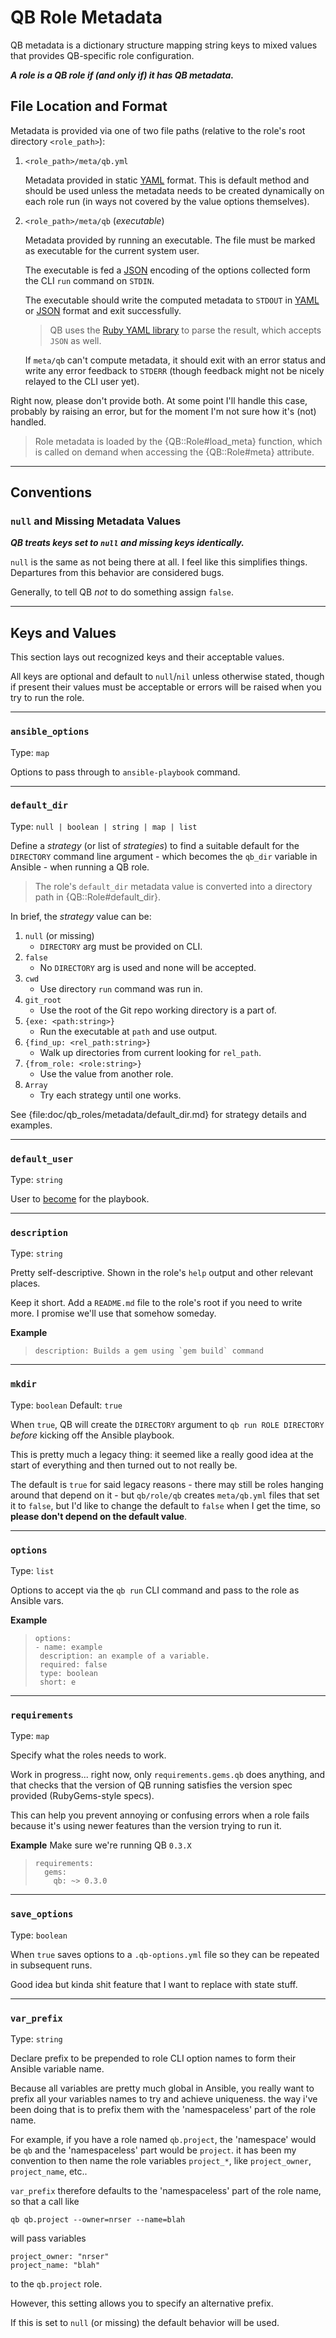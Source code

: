 QB Role Metadata
==============================================================================

QB metadata is a dictionary structure mapping string keys to mixed values that provides QB-specific role configuration.

**_A role is a QB role if (and only if) it has QB metadata._**


File Location and Format
------------------------------------------------------------------------------

Metadata is provided via one of two file paths (relative to the role's root directory `<role_path>`):

1.  `<role_path>/meta/qb.yml`
    
    Metadata provided in static [YAML][] format. This is default method and should be used unless the metadata needs to be created dynamically on each role run (in ways not covered by the value options themselves).
    
2.  `<role_path>/meta/qb` (*executable*)
    
    Metadata provided by running an executable. The file must be marked as executable for the current system user.
    
    The executable is fed a [JSON][] encoding of the options collected form the CLI `run` command on `STDIN`.
    
    The executable should write the computed metadata to `STDOUT` in [YAML][] or [JSON][] format and exit successfully.
    
    > QB uses the [Ruby YAML library][] to parse the result, which accepts `JSON` as well.
    
    If `meta/qb` can't compute metadata, it should exit with an error status and write any error feedback to `STDERR` (though feedback might not be nicely relayed to the CLI user yet).

Right now, please don't provide both. At some point I'll handle this case, probably by raising an error, but for the moment I'm not sure how it's (not) handled.

> Role metadata is loaded by the {QB::Role#load_meta} function, which is called on demand when accessing the {QB::Role#meta} attribute.


<!-- References & Further Reading: -->

[YAML]: http://yaml.org/
[JSON]: https://www.json.org/
[Ruby YAML library]: http://ruby-doc.org/stdlib/libdoc/yaml/rdoc/YAML.html


-----------------------------------------------------------------------------
Conventions
-----------------------------------------------------------------------------

### `null` and Missing Metadata Values ###

**_QB treats keys set to `null` and missing keys identically._**

`null` is the same as not being there at all. I feel like this simplifies things. Departures from this behavior are considered bugs.

Generally, to tell QB *not* to do something assign `false`.


-----------------------------------------------------------------------------
Keys and Values
-----------------------------------------------------------------------------

This section lays out recognized keys and their acceptable values.

All keys are optional and default to `null`/`nil` unless otherwise stated, though if present their values must be acceptable or errors will be raised when you try to run the role.

******************************************************************************


### `ansible_options` ###

Type: `map`

Options to pass through to `ansible-playbook` command.

******************************************************************************


### `default_dir` ###

Type: `null | boolean | string | map | list`

Define a *strategy* (or list of *strategies*) to find a suitable default for
the `DIRECTORY` command line argument - which becomes the `qb_dir` variable in Ansible - when running a QB role.

> The role's `default_dir` metadata value is converted into a directory path in {QB::Role#default_dir}.

In brief, the *strategy* value can be:

1.  `null` (or missing)
    -   `DIRECTORY` arg must be provided on CLI.
2.  `false`
    -   No `DIRECTORY` arg is used and none will be accepted.
3.  `cwd`
    -   Use directory `run` command was run in.
4.  `git_root`
    -   Use the root of the Git repo working directory is a part of.
5.  `{exe: <path:string>}`
    -   Run the executable at `path` and use output.
6.  `{find_up: <rel_path:string>}`
    -   Walk up directories from current looking for `rel_path`.
7.  `{from_role: <role:string>}`
    -   Use the value from another role.
8.  `Array`
    -   Try each strategy until one works.

See {file:doc/qb_roles/metadata/default_dir.md} for strategy details and examples.

******************************************************************************


### `default_user` ###

Type: `string`

User to [become][Ansible become] for the playbook.

<!-- References & Further Reading: -->

[Ansible become]: http://docs.ansible.com/ansible/latest/become.html

******************************************************************************


### `description` ###

Type: `string`

Pretty self-descriptive. Shown in the role's `help` output and other relevant places.

Keep it short. Add a `README.md` file to the role's root if you need to write more. I promise we'll use that somehow someday.

**Example**

>     description: Builds a gem using `gem build` command

******************************************************************************


### `mkdir` ###

Type:     `boolean`
Default:  `true`

When `true`, QB will create the `DIRECTORY` argument to `qb run ROLE DIRECTORY` *before* kicking off the Ansible playbook.

This is pretty much a legacy thing: it seemed like a really good idea at the start of everything and then turned out to not really be.

The default is `true` for said legacy reasons - there may still be roles hanging around that depend on it - but `qb/role/qb` creates `meta/qb.yml` files that set it to `false`, but I'd like to change the default to `false` when I get the time, so **please don't depend on the default value**.

******************************************************************************


### `options` ###

Type: `list`

Options to accept via the `qb run` CLI command and pass to the role as Ansible vars.

**Example**

>     options:
>     - name: example
>      description: an example of a variable.
>      required: false
>      type: boolean
>      short: e

******************************************************************************


### `requirements` ###

Type: `map`

Specify what the roles needs to work.

Work in progress... right now, only `requirements.gems.qb` does anything, and that checks that the version of QB running satisfies the version spec provided (RubyGems-style specs).

This can help you prevent annoying or confusing errors when a role fails because it's using newer features than the version trying to run it.

**Example** Make sure we're running QB `0.3.X`

>     requirements:
>       gems:
>         qb: ~> 0.3.0

******************************************************************************


### `save_options` ###

Type: `boolean`

When `true` saves options to a `.qb-options.yml` file so they can be repeated in subsequent runs.

Good idea but kinda shit feature that I want to replace with state stuff.

******************************************************************************


### `var_prefix` ###

Type: `string`

Declare prefix to be prepended to role CLI option names to form their Ansible variable name.

Because all variables are pretty much global in Ansible, you really want to prefix all your variables names to try and achieve uniqueness. the way i've been doing that is to prefix them with the 'namespaceless' part of the role name.

For example, if you have a role named `qb.project`, the 'namespace' would be `qb` and the 'namespaceless' part would be `project`. it has been my convention to then name the role variables `project_*`, like `project_owner`, `project_name`, etc..

`var_prefix` therefore defaults to the 'namespaceless' part of the role name, so that a call like

    qb qb.project --owner=nrser --name=blah

will pass variables

    project_owner: "nrser"
    project_name: "blah"

to the `qb.project` role.

However, this setting allows you to specify an alternative prefix.

If this is set to `null` (or missing) the default behavior will be used.
